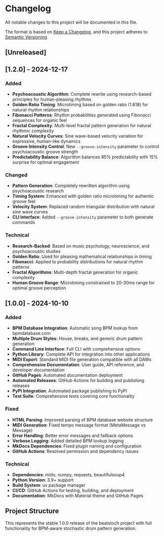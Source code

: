 # Changelog

All notable changes to this project will be documented in this file.

The format is based on [Keep a Changelog](https://keepachangelog.com/en/1.0.0/),
and this project adheres to [Semantic Versioning](https://semver.org/spec/v2.0.0.html).

## [Unreleased]

## [1.2.0] - 2024-12-17

### Added
- **Psychoacoustic Algorithm**: Complete rewrite using research-based principles for human-pleasing rhythms
- **Golden Ratio Timing**: Microtiming based on golden ratio (1.618) for natural rhythm relationships
- **Fibonacci Patterns**: Rhythm probabilities generated using Fibonacci sequences for organic feel
- **Fractal Complexity**: Multi-level fractal pattern generation for natural rhythmic complexity
- **Natural Velocity Curves**: Sine wave-based velocity variation for expressive, human-like dynamics
- **Groove Intensity Control**: New `--groove-intensity` parameter to control psychoacoustic groove strength
- **Predictability Balance**: Algorithm balances 85% predictability with 15% surprise for optimal engagement

### Changed
- **Pattern Generation**: Completely rewritten algorithm using psychoacoustic research
- **Timing System**: Enhanced with golden ratio microtiming for authentic groove feel
- **Velocity System**: Replaced random triangular distribution with natural sine wave curves
- **CLI Interface**: Added `--groove-intensity` parameter to both generate commands

### Technical
- **Research-Backed**: Based on music psychology, neuroscience, and psychoacoustic studies
- **Golden Ratio**: Used for pleasing mathematical relationships in timing
- **Fibonacci**: Applied to probability distributions for natural rhythm patterns
- **Fractal Algorithms**: Multi-depth fractal generation for organic complexity
- **Human Groove Range**: Microtiming constrained to 20-30ms range for optimal groove perception

## [1.0.0] - 2024-10-10

### Added
- **BPM Database Integration**: Automatic song BPM lookup from bpmdatabase.com
- **Multiple Drum Styles**: House, breaks, and generic drum pattern generation
- **Command Line Interface**: Full CLI with comprehensive options
- **Python Library**: Complete API for integration into other applications
- **MIDI Export**: Standard MIDI file generation compatible with all DAWs
- **Comprehensive Documentation**: User guide, API reference, and developer documentation
- **GitHub Pages**: Automated documentation deployment
- **Automated Releases**: GitHub Actions for building and publishing releases
- **PyPI Integration**: Automated package publishing to PyPI
- **Test Suite**: Comprehensive tests covering core functionality

### Fixed
- **HTML Parsing**: Improved parsing of BPM database website structure
- **MIDI Generation**: Fixed tempo message format (MetaMessage vs Message)
- **Error Handling**: Better error messages and fallback options
- **Verbose Logging**: Added detailed BPM lookup logging
- **MkDocs Dependencies**: Fixed plugin naming and configuration
- **GitHub Actions**: Resolved permission and dependency issues

### Technical
- **Dependencies**: mido, numpy, requests, beautifulsoup4
- **Python Version**: 3.9+ support
- **Build System**: uv package manager
- **CI/CD**: GitHub Actions for testing, building, and deployment
- **Documentation**: MkDocs with Material theme and GitHub Pages

## Project Structure

This represents the stable 1.0.0 release of the beatstoch project with full functionality for BPM-aware stochastic drum pattern generation.

